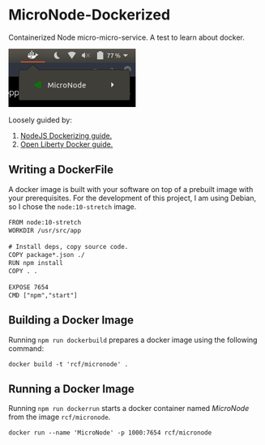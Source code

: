 # MicroNode-Dockerized

Containerized Node micro-micro-service. A test to learn about docker.

![Pic of image running.](resources/d.png)

Loosely guided by:
1. [NodeJS Dockerizing guide.](https://nodejs.org/en/docs/guides/nodejs-docker-webapp/)
2. [Open Liberty Docker guide.](https://openliberty.io/guides/docker.html#containerize-your-application)

## Writing a DockerFile

A docker image is built with your software on top of a prebuilt image with your prerequisites. For the development of this project, I am using Debian, so I chose the `node:10-stretch` image.

```
FROM node:10-stretch
WORKDIR /usr/src/app

# Install deps, copy source code.
COPY package*.json ./
RUN npm install
COPY . .

EXPOSE 7654 
CMD ["npm","start"]
```

## Building a Docker Image

Running `npm run dockerbuild` prepares a docker image using the following command:

```
docker build -t 'rcf/micronode' .
```

## Running a Docker Image

Running `npm run dockerrun` starts a docker container named *MicroNode* from the image `rcf/micronode`.

```
docker run --name 'MicroNode' -p 1000:7654 rcf/micronode
```
